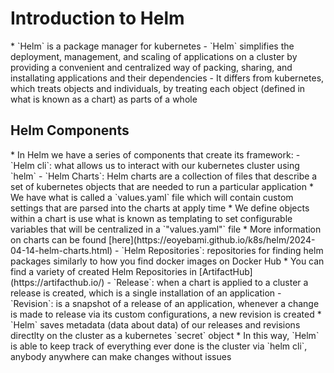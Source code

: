 <h1>Introduction to Helm</h1>
* `Helm` is a package manager for kubernetes
  - `Helm` simplifies the deployment, management, and scaling of applications on a cluster by providing a convenient and centralized way of packing, sharing, and installating applications and their dependencies
  - It differs from kubernetes, which treats objects and individuals, by treating each object (defined in what is known as a chart) as parts of a whole

<h2>Helm Components</h2>
* In Helm we have a series of components that create its framework:
  - `Helm cli`: what allows us to interact with our kubernetes cluster using `helm`
  - `Helm Charts`: Helm charts are a collection of files that describe a set of kubernetes objects that are needed to run a particular application
    * We have what is called a `values.yaml` file which will contain custom settings that are parsed into the charts at apply time
    * We define objects within a chart is use what is known as templating to set configurable variables that will be centralized in a `"values.yaml"` file
    * More information on charts can be found [here](https://eoyebami.github.io/k8s/helm/2024-04-14-helm-charts.html)
  - `Helm Repositories`: repositories for finding helm packages similarly to how you find docker images on Docker Hub
    * You can find a variety of created Helm Repositories in [ArtifactHub](https://artifacthub.io/)
  - `Release`: when a chart is applied to a cluster a release is created, which is a single installation of an application
  - `Revision`: is a snapshot of a release of an application, whenever a change is made to release via its custom configurations, a new revision is created
    * `Helm` saves metadata (data about data) of our releases and revisions directlty on the cluster as a kubernetes `secret` object
    * In this way, `Helm` is able to keep track of everything ever done is the cluster via `helm cli`, anybody anywhere can make changes without issues

